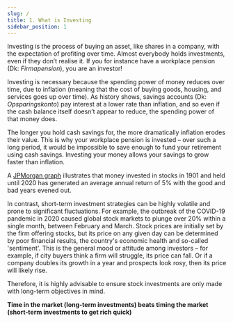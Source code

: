 ```yaml
---
slug: /
title: 1. What is Investing
sidebar_position: 1
---
```


Investing is the process of buying an asset, like shares in a company, with the expectation of profiting over time. Almost everybody holds investments, even if they don’t realise it. If you for instance have a workplace pension (Dk: _Firmapension_), you are an investor!

Investing is necessary because the spending power of money reduces over time, due to inflation (meaning that the cost of buying goods, housing, and services goes up over time). As history shows, savings accounts (Dk: _Opsparingskonto_) pay interest at a lower rate than inflation, and so even if the cash balance itself doesn’t appear to reduce, the spending power of that money does.

The longer you hold cash savings for, the more dramatically inflation erodes their value. This is why your workplace pension is invested – over such a long period, it would be impossible to save enough to fund your retirement using cash savings. Investing your money allows your savings to grow faster than inflation.

A [JPMorgan graph](https://am.jpmorgan.com/gb/en/asset-management/adv/insights/market-insights/guide-to-the-markets/?slideId=investing-principles/GTM-UK-EN-LTASSRET) illustrates that money invested in stocks in 1901 and held until 2020 has generated an average annual return of 5% with the good and bad years evened out.

In contrast, short-term investment strategies can be highly volatile and prone to significant fluctuations. For example, the outbreak of the COVID-19 pandemic in 2020 caused global stock markets to plunge over 20% within a single month, between February and March. Stock prices are initially set by the firm offering stocks, but its price on any given day can be determined by poor financial results, the country's economic health and so-called 'sentiment'. This is the general mood or attitude among investors – for example, if city buyers think a firm will struggle, its price can fall. Or if a company doubles its growth in a year and prospects look rosy, then its price will likely rise.

Therefore, it is highly advisable to ensure stock investments are only made with long-term objectives in mind.

**Time in the market (long-term investments) beats timing the market (short-term investments to get rich quick)**





